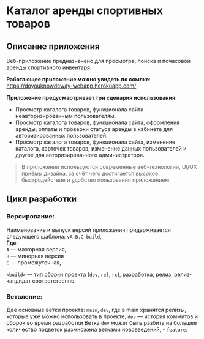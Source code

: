 # Каталог аренды спортивных товаров

## Описание приложения

Веб-приложение предназначено для просмотра, поиска и почасовой
аренды спортивного инвентаря.

**Работающее приложение можно увидеть по ссылке**:
https://doyouknowdeway-webapp.herokuapp.com/

**Приложение предусмартривает три сценария использования**:
-	Просмотр каталога товаров, функционала сайта неавторизированным
пользователям.
-	Просмотр каталога товаров, функционала сайта, оформления аренды,
оплаты и проверки статуса аренды в кабинете для авторизированных
пользователей.
-	Просмотр каталога товаров, функционала сайта, изменение каталога,
карточек товаров, изменение данных пользователей и другое для
авторизированного администратора.

> В приложении используются современные веб-технологии, UI/UX приёмы
> дизайна, за счёт чего достигается высокое быстродействие и удобство
> пользования приложением.


## Цикл разработки

### Версирование:
Наименование и выпуск версий приложения придерживается следующего
шаблона: `vA.B.C-build`, \
**Где**: \
`A` — мажорная версия, \
`B` — минорная версия \
`C` — промежуточная,

`<build>` — тип сборки проекта (`dev`, `rel`, `rc`), разработка, релиз,
релиз-кандидат соответственно.

### Ветвление:
Две основные ветки проекта: `main`, `dev`, где в main хранятся
релизы, которые уже можно использовать в проекте,
`dev` — история коммитов и сборок во время разработки
Ветка `dev` может быть разбита на большее количество подветок
размножена ветками нововведений, - `feature`.
